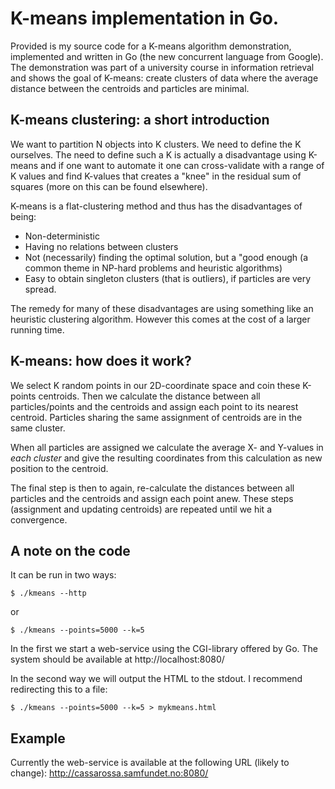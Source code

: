 # K-means implementation in Go.

Provided is my source code for a K-means algorithm demonstration, implemented and written in Go (the new concurrent language from Google).
The demonstration was part of a university course in information retrieval and shows the goal of K-means: create clusters of data where the average distance between the centroids and particles are minimal.

## K-means clustering: a short introduction

We want to partition N objects into K clusters. We need to define the K ourselves. The need to define such a K is actually a disadvantage using K-means and if one want to automate it one can cross-validate with a range of K values and find K-values that creates a "knee" in the residual sum of squares (more on this can be found elsewhere).

K-means is a flat-clustering method and thus has the disadvantages of being:

- Non-deterministic
- Having no relations between clusters
- Not (necessarily) finding the optimal solution, but a "good enough (a common theme in NP-hard problems and heuristic algorithms)
- Easy to obtain singleton clusters (that is outliers), if particles are very spread.


The remedy for many of these disadvantages are using something like an heuristic clustering algorithm. However this comes at the cost of a larger running time.

## K-means: how does it work?

We select K random points in our 2D-coordinate space and coin these K-points centroids. Then we calculate the distance between all particles/points and the centroids and assign each point to its nearest centroid. Particles sharing the same assignment of centroids are in the same cluster.

When all particles are assigned we calculate the average X- and Y-values in *each cluster* and give the resulting coordinates from this calculation as new position to the centroid.

The final step is then to again, re-calculate the distances between all particles and the centroids and assign each point anew. These steps (assignment and updating centroids) are repeated until we hit a convergence.

## A note on the code

It can be run in two ways:

    $ ./kmeans --http

or

    $ ./kmeans --points=5000 --k=5

In the first we start a web-service using the CGI-library offered by Go. The system should be available at http://localhost:8080/

In the second way we will output the HTML to the stdout. I recommend redirecting this to a file:

    $ ./kmeans --points=5000 --k=5 > mykmeans.html

## Example

Currently the web-service is available at the following URL (likely to change): http://cassarossa.samfundet.no:8080/
